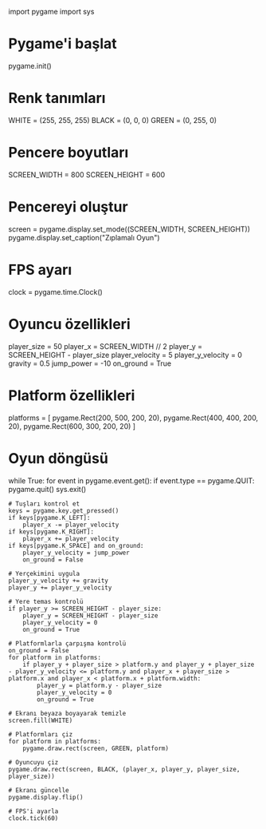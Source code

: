 
import pygame
import sys

# Pygame'i başlat
pygame.init()

# Renk tanımları
WHITE = (255, 255, 255)
BLACK = (0, 0, 0)
GREEN = (0, 255, 0)

# Pencere boyutları
SCREEN_WIDTH = 800
SCREEN_HEIGHT = 600

# Pencereyi oluştur
screen = pygame.display.set_mode((SCREEN_WIDTH, SCREEN_HEIGHT))
pygame.display.set_caption("Zıplamalı Oyun")

# FPS ayarı
clock = pygame.time.Clock()

# Oyuncu özellikleri
player_size = 50
player_x = SCREEN_WIDTH // 2
player_y = SCREEN_HEIGHT - player_size
player_velocity = 5
player_y_velocity = 0
gravity = 0.5
jump_power = -10
on_ground = True

# Platform özellikleri
platforms = [
    pygame.Rect(200, 500, 200, 20),
    pygame.Rect(400, 400, 200, 20),
    pygame.Rect(600, 300, 200, 20)
]

# Oyun döngüsü
while True:
    for event in pygame.event.get():
        if event.type == pygame.QUIT:
            pygame.quit()
            sys.exit()

    # Tuşları kontrol et
    keys = pygame.key.get_pressed()
    if keys[pygame.K_LEFT]:
        player_x -= player_velocity
    if keys[pygame.K_RIGHT]:
        player_x += player_velocity
    if keys[pygame.K_SPACE] and on_ground:
        player_y_velocity = jump_power
        on_ground = False

    # Yerçekimini uygula
    player_y_velocity += gravity
    player_y += player_y_velocity

    # Yere temas kontrolü
    if player_y >= SCREEN_HEIGHT - player_size:
        player_y = SCREEN_HEIGHT - player_size
        player_y_velocity = 0
        on_ground = True

    # Platformlarla çarpışma kontrolü
    on_ground = False
    for platform in platforms:
        if player_y + player_size > platform.y and player_y + player_size - player_y_velocity <= platform.y and player_x + player_size > platform.x and player_x < platform.x + platform.width:
            player_y = platform.y - player_size
            player_y_velocity = 0
            on_ground = True

    # Ekranı beyaza boyayarak temizle
    screen.fill(WHITE)

    # Platformları çiz
    for platform in platforms:
        pygame.draw.rect(screen, GREEN, platform)
    
    # Oyuncuyu çiz
    pygame.draw.rect(screen, BLACK, (player_x, player_y, player_size, player_size))
    
    # Ekranı güncelle
    pygame.display.flip()
    
    # FPS'i ayarla
    clock.tick(60)


